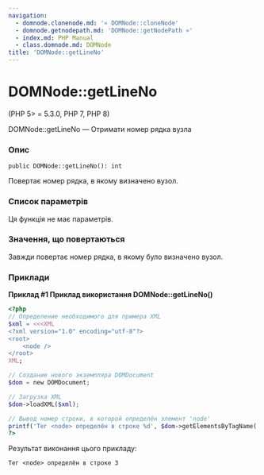 ```yaml
---
navigation:
  - domnode.clonenode.md: '« DOMNode::cloneNode'
  - domnode.getnodepath.md: 'DOMNode::getNodePath »'
  - index.md: PHP Manual
  - class.domnode.md: DOMNode
title: 'DOMNode::getLineNo'
---
```

# DOMNode::getLineNo

(PHP 5> = 5.3.0, PHP 7, PHP 8)

DOMNode::getLineNo — Отримати номер рядка вузла

### Опис

```methodsynopsis
public DOMNode::getLineNo(): int
```

Повертає номер рядка, в якому визначено вузол.

### Список параметрів

Ця функція не має параметрів.

### Значення, що повертаються

Завжди повертає номер рядка, в якому було визначено вузол.

### Приклади

**Приклад #1 Приклад використання **DOMNode::getLineNo()****

```php
<?php
// Определение необходимого для примера XML
$xml = <<<XML
<?xml version="1.0" encoding="utf-8"?>
<root>
    <node />
</root>
XML;

// Создание нового экземпляра DOMDocument
$dom = new DOMDocument;

// Загрузка XML
$dom->loadXML($xml);

// Вывод номер строки, в которой определён элемент 'node'
printf('Тег <node> определён в строке %d', $dom->getElementsByTagName('node')->item(0)->getLineNo());
?>
```

Результат виконання цього прикладу:

```
Тег <node> определён в строке 3
```
